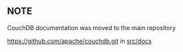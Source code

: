## NOTE ##

CouchDB documentation was moved to the main repository

https://github.com/apache/couchdb.git in [src/docs](https://github.com/apache/couchdb/tree/main/src/docs)
